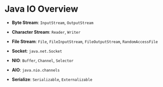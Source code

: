# Java IO Overview

* __Byte Stream__: `InputStream`, `OutputStream`
* __Character Stream__: `Reader`, `Writer`
* __File Stream__: `File`, `FileInputStream`, `FileOutputStream`, `RandomAccessFile`
* __Socket__: `java.net.Socket`

* __NIO__: `Buffer`, `Channel`, `Selector`
* __AIO__: `java.nio.channels`
* __Serialize__: `Serializable`, `Externalizable`
